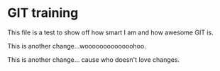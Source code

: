 # GIT training

This file is a test to show off how smart I am and how awesome GIT is. 

This is another change...wooooooooooooohoo.

This is another change... cause who doesn't love changes.